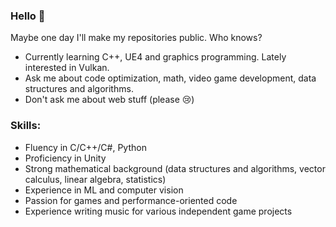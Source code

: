 
<!--
**yerkko/yerkko** is a ✨ _special_ ✨ repository because its `README.md` (this file) appears on your GitHub profile.

Here are some ideas to get you started:

- 🔭 I’m currently working on ...
- 🌱 I’m currently learning ...
- 👯 I’m looking to collaborate on ...
- 🤔 I’m looking for help with ...
- 💬 Ask me about ...
- 📫 How to reach me: ...
- 😄 Pronouns: ...
- ⚡ Fun fact: ...
-->

### Hello 🐧

Maybe one day I'll make my repositories public. Who knows? 

* Currently learning C++, UE4 and graphics programming. Lately interested in Vulkan.
* Ask me about code optimization, math, video game development, data structures and algorithms.
* Don't ask me about web stuff (please 😢)

### Skills:

* Fluency in C/C++/C#, Python 
* Proficiency in Unity 
* Strong mathematical background (data structures and algorithms, vector calculus, linear algebra, statistics)
* Experience in ML and computer vision
* Passion for games and performance-oriented code
* Experience writing music for various independent game projects
